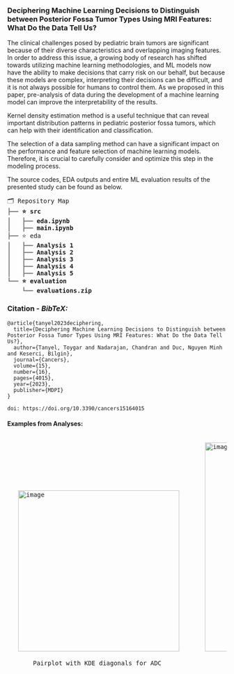 ### Deciphering Machine Learning Decisions to Distinguish between Posterior Fossa Tumor Types Using MRI Features: What Do the Data Tell Us?

The clinical challenges posed by pediatric brain tumors are significant because of their diverse characteristics and overlapping imaging features. In order to address this issue, a growing body of research has shifted towards utilizing machine learning methodologies, and ML models now have the ability to make decisions that carry risk on our behalf, but because these models are complex, interpreting their decisions can be difficult, and it is not always possible for humans to control them. As we proposed in this paper, pre-analysis of data during the development of a machine learning model can improve the interpretability of the results. 

Kernel density estimation method is a useful technique that can reveal important distribution patterns in pediatric posterior fossa tumors, which can help with their identification and classification.

The selection of a data sampling method can have a significant impact on the performance and feature selection of machine learning models. Therefore, it is crucial to carefully consider and optimize this step in the modeling process.

The source codes, EDA outputs and entire ML evaluation results of the presented study can be found as below.

<pre style="font-family:Menlo,'DejaVu Sans Mono',consolas,'Courier New',monospace">🗂 Repository Map                                                                             
<span style="color: #808080; text-decoration-color: #808080">┣━━ </span><span style="font-weight: bold">⭐ src</span>
<span style="color: #808080; text-decoration-color: #808080">┃   ┣━━ </span><span style="font-weight: bold">eda.ipynb</span>
<span style="color: #808080; text-decoration-color: #808080">┃   ┣━━ </span><span style="font-weight: bold">main.ipynb</span>
<span style="color: #808080; text-decoration-color: #808080">┣━━ </span>⭐ eda                                                                 
<span style="color: #808080; text-decoration-color: #808080">┃   ┣━━ </span><span style="font-weight: bold">Analysis 1</span>
<span style="color: #808080; text-decoration-color: #808080">┃   ┣━━ </span><span style="font-weight: bold">Analysis 2</span> 
<span style="color: #808080; text-decoration-color: #808080">┃   ┣━━ </span><span style="font-weight: bold">Analysis 3</span>
<span style="color: #808080; text-decoration-color: #808080">┃   ┣━━ </span><span style="font-weight: bold">Analysis 4</span>
<span style="color: #808080; text-decoration-color: #808080">┃   ┣━━ </span><span style="font-weight: bold">Analysis 5</span>
<span style="color: #808080; text-decoration-color: #808080">┗━━ </span><span style="font-weight: bold">⭐ evaluation</span>
<span style="color: #808080; text-decoration-color: #808080">    ┗━━ </span><span style="font-weight: bold">evaluations.zip</span>
</pre>

### Citation - *BibTeX:*

```
@article{tanyel2023deciphering,
  title={Deciphering Machine Learning Decisions to Distinguish between Posterior Fossa Tumor Types Using MRI Features: What Do the Data Tell Us?},
  author={Tanyel, Toygar and Nadarajan, Chandran and Duc, Nguyen Minh and Keserci, Bilgin},
  journal={Cancers},
  volume={15},
  number={16},
  pages={4015},
  year={2023},
  publisher={MDPI}
}

doi: https://doi.org/10.3390/cancers15164015
```


#### Examples from Analyses:

<pre>

   <img width="370" alt="image" src="https://user-images.githubusercontent.com/44132720/231159201-2d69bc11-f3df-4e3e-b3a8-633ff736c0eb.png">       <img width="480" alt="image" src="https://user-images.githubusercontent.com/44132720/231159301-b5a9b10f-40b5-4800-b18e-eeea20874192.png">
   
       Pairplot with KDE diagonals for ADC                         KDE plot for FLAIR_Tumor feature
</pre>

